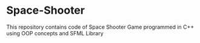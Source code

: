 # Space-Shooter
This repository contains code of Space Shooter Game programmed in C++ using OOP concepts and SFML Library
